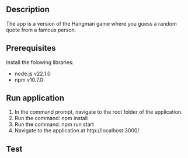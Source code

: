 ## Description
The app is a version of the Hangman game where you guess a random quote from a famous person. 

## Prerequisites
Install the folowing libraries:

- node.js v22.1.0
- npm v10.7.0

## Run application
1. In the command prompt, navigate to the root folder of the application.
2. Run the command: npm install
3. Run the command: npm run start
4. Navigate to the application at http://localhost:3000/

## Test


